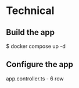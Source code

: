 <h1>Technical</h1>

<h2>Build the app</h2>
$ docker compose up -d

<h2>Configure the app</h2>
app.controller.ts - 6 row